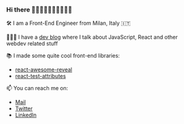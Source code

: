 ### Hi there 👋🏻👋🏼👋🏽👋🏾👋🏿

<!--
**dennismorello/dennismorello** is a ✨ _special_ ✨ repository because its `README.md` (this file) appears on your GitHub profile.

Here are some ideas to get you started:

- 🔭 I’m currently working on ...
- 🌱 I’m currently learning ...
- 👯 I’m looking to collaborate on ...
- 🤔 I’m looking for help with ...
- 💬 Ask me about ...
- 📫 How to reach me: ...
- 😄 Pronouns: ...
- ⚡ Fun fact: ...
-->

🛠 I am a Front-End Engineer from Milan, Italy 🇮🇹

👨🏻‍💻 I have a [dev blog](https://morello.dev) where I talk about JavaScript, React and other webdev related stuff

📚 I made some quite cool front-end libraries:
  - [react-awesome-reveal](https://github.com/dennismorello/react-awesome-reveal)
  - [react-test-attributes](https://github.com/dennismorello/react-test-attributes)
 
📫 You can reach me on:
- [Mail](mailto:dennismorello@gmail.com)
- [Twitter](https://twitter.com/dennismorello)
- [LinkedIn](https://linkedin.com/in/dennismorello)

